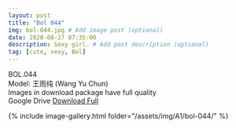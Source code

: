 ```yaml
---
layout: post
title: "Bol 044"
img: bol-044.jpg # Add image post (optional)
date: 2020-08-27 07:35:00
description: Sexy girl. # Add post description (optional)
tag: [cute, sexy, Bol]
---
```

BOL.044  
Model: 王雨纯 (Wang Yu Chun)                                                             
Images in download package have full quality                    
Google Drive [Download Full](http://gestyy.com/ee01C8)

{% include image-gallery.html folder="/assets/img/A1/bol-044/" %}
